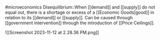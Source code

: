 #microeconomics 
Disequilibrium::When [[demand]] and [[supply]] do not equal out, there is a shortage or excess of a [[Economic Goods|good]] in relation to its [[demand]] or [[supply]]. Can be caused through [[government intervention]] through the introduction of [[Price Ceilings]].

![[Screenshot 2023-11-12 at 2.28.36 PM.png]]